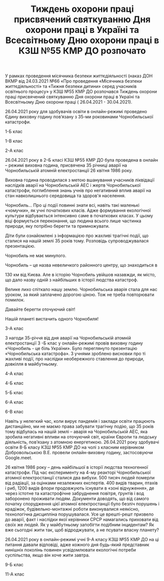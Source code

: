 ﻿---
title: Тиждень охорони праці присвячений святкуванню Дня охорони праці в Україні та Всесвітньому Дню охорони праці в КЗШ №55 КМР ДО розпочато
---

У рамках проведення місячника безпеки життєдіяльності (наказ ДОН ВКМР від 24.03.2021 №66 «Про проведення «Місячника безпеки життєдіяльності» та «Тижня безпеки дитини» серед учасників освітнього процесу» у КЗШ №55 КМР ДО  розпочався Тиждень охорони праці присвячений святкуванню Дня охорони праці в Україні та Всесвітньому Дню охорони праці ( 26.04.2021 - 30.04.2021).

26.04.2021 року для здобувачів освіти в онлайн-режимі проведено Єдину виховну годину пов’язану з 35-ми роковинами Чорнобильської катастрофи.

1-Б клас

<slideshow id="*1b"></slideshow>

1-В клас

<slideshow id="*1v"></slideshow>

2-А клас

<slideshow id="*2a"></slideshow>

26.04.2021 року в 2–Б класі КЗШ №55 КМР ДО була проведена в онлайн – режимі виховна година, присвячена 35 річниці аварії на Чорнобильській атомній електростанції 26 квітня 1986 року.

Виховна година проводилася з метою вшанування учасників ліквідації наслідків аварії на Чорнобильській АЕС і жертв Чорнобильської катастрофи, поглиблення знань учнів про негативний вплив аварії на стан навколишнього середовища та здоров'я населення.

Чорнобиль... Про ці події повинні знати всі, навіть такі маленькі «чомучки», як учні початкових класів. Адже  формування екологічної культури відбувається інтенсивно саме в початкових класах. У цьому віці формується переконання, що людина всього лише частинка природи, яку потрібно берегти та примножувати.

Діти були ознайомлені  з інформацією про жахливі трагічні події, що сталися на нашій землі 35 років тому. Розповідь супроводжувалася презентацією.

Чорнобиль не має минулого.

Чорнобиль – це назва невеличкого районного центру, що знаходиться в

130 км від Києва. Але в історію Чорнобиль увійшов назавжди, як місто, що дало назву одній з найбільших в історії людства катастроф.

Велике лихо спіткало нашу землю. Чорнобильська аварія стала для нас уроком, за який заплачено дорогою ціною. Тож не треба повторювати помилок. 

Давайте берегти оточуючий світ!

Нашій планеті вистачить одного Чорнобиля!

<slideshow id="*2b"></slideshow>

3-А клас

<slideshow id="*3a"></slideshow>

З нагоди 35-річчя від дня аварії на Чорнобильській атомній електростанції 3 -Б клас у онлайн-режимі провів виховну годину «Чорнобиль - це біль України». Було переглянуто презентацію «Чорнобильська катастрофа». З учнями зроблено висновки про ті жахливі події, про наслідки необережного ставлення до природи, довкілля в майбутньому.

<slideshow id="*3b"></slideshow>

4-А клас

<slideshow id="*4a"></slideshow>

4-Б клас

<slideshow id="*4b"></slideshow>

5-Б клас

<slideshow id="*5b"></slideshow>

6-А клас

<slideshow id="*6a"></slideshow>

6-В клас

<slideshow id="*6v"></slideshow>

Навіть у нелегкий час, коли вирує пандемія і заклади освіти працюють дистанційно, ми не маємо права забувати трагічну подію, що 35 років тому відбулась на нашій землі  – аварія на Чорнобильській АЕС, яка зробила негативні впливи на оточуючий світ, країни Європи та людську діяльність, пов’язану з атомною енергетикою. 26.04.2021 року здобувачі освіти 8-Б класу КЗШ №55 КМР ДО на чолі з класним керівником Добровольською В.Е. провели онлайн-виховну годину, застосовуючи Google.meet.

<slideshow id="*8b"></slideshow>

26 квітня 1986 року – день найбільшої в історії людства техногенної катастрофи. Під час експерименту на 4-му реакторі Чорнобильської атомної електростанції сталися два вибухи. 500 тисяч людей померли від радіації, за оцінками незалежних експертів. 400 видів тварин, птахів і риб, 1200 видів флори продовжують існувати в «зоні відчуження», де через істотне та катастрофічне забруднення повітря, ґрунтів і вод заборонено проживати людям. Документи доводять, що від самого початку спорудження цієї атомної електростанції було безліч порушень і крадіжок, будівельно-монтажні роботи виконувалися неякісно, технологічна дисципліна порушувалася. Усе це врешті-решт призвело до аварії, факт і наслідки якої керівники СРСР намагались приховати від своїх же людей. Як у майбутньому запобігти подібним інцидентам? Як вже сьогодні жити так, щоб відроджувати, а не псувати власну планету? 

26.04.2021 року в онлайн-режимі учні 9-А класу КЗШ №55 КМР ДО на ці питання давали відповіді, адже кожного дня будь-який представник нинішніх поколінь повинен усвідомлювати екологічні потреби суспільства, якщо він хоче жити завтра.

<slideshow id="*9a"></slideshow>

9-Б клас

<slideshow id="*9b"></slideshow>

11-А клас

<slideshow id="*11a"></slideshow>